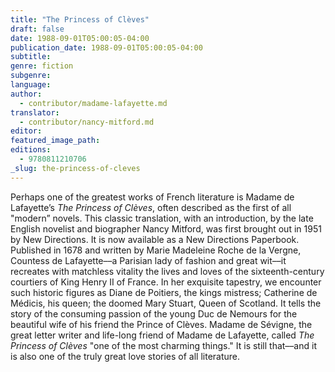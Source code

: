 ```yaml
---
title: "The Princess of Clèves"
draft: false
date: 1988-09-01T05:00:05-04:00
publication_date: 1988-09-01T05:00:05-04:00
subtitle:
genre: fiction
subgenre:
language:
author:
  - contributor/madame-lafayette.md
translator:
  - contributor/nancy-mitford.md
editor:
featured_image_path:
editions:
  - 9780811210706
_slug: the-princess-of-cleves
---
```


Perhaps one of the greatest works of French literature is Madame de Lafayette’s _The Princess of Clèves_, often described as the first of all "modern” novels. This classic translation, with an introduction, by the late English novelist and biographer Nancy Mitford, was first brought out in 1951 by New Directions. It is now available as a New Directions Paperbook. Published in 1678 and written by Marie Madeleine Roche de la Vergne, Countess de Lafayette––a Parisian lady of fashion and great wit––it recreates with matchless vitality the lives and loves of the sixteenth-century courtiers of King Henry II of France. In her exquisite tapestry, we encounter such historic figures as Diane de Poitiers, the kings mistress; Catherine de Médicis, his queen; the doomed Mary Stuart, Queen of Scotland. It tells the story of the consuming passion of the young Duc de Nemours for the beautiful wife of his friend the Prince of Clèves. Madame de Sévigne, the great letter writer and life-long friend of Madame de Lafayette, called _The Princess of Clèves_ "one of the most charming things." It is still that––and it is also one of the truly great love stories of all literature.

